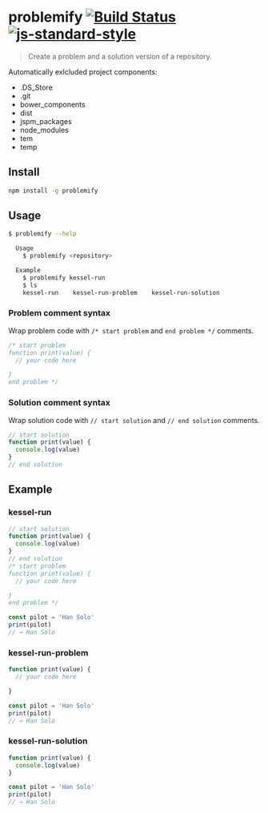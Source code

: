 # problemify [![Build Status](https://travis-ci.org/bcmarinacci/problemify.svg?branch=master)](https://travis-ci.org/bcmarinacci/problemify) [![js-standard-style](https://img.shields.io/badge/code%20style-standard-brightgreen.svg)](http://standardjs.com/)

> Create a problem and a solution version of a repository.

Automatically exlcluded project components:
- .DS_Store
- .git
- bower_components
- dist
- jspm_packages
- node_modules
- tem
- temp

## Install

```bash
npm install -g problemify
```

## Usage

```bash
$ problemify --help

  Usage
    $ problemify <repository>

  Example
    $ problemify kessel-run
    $ ls
    kessel-run    kessel-run-problem    kessel-run-solution
```

### Problem comment syntax

Wrap problem code with `/* start problem` and `end problem */` comments.

```javascript
/* start problem
function print(value) {
  // your code here

}
end problem */
```

### Solution comment syntax

Wrap solution code with `// start solution` and `// end solution` comments.

```javascript
// start solution
function print(value) {
  console.log(value)
}
// end solution
```

## Example

### kessel-run

```javascript
// start solution
function print(value) {
  console.log(value)
}
// end solution
/* start problem
function print(value) {
  // your code here

}
end problem */

const pilot = 'Han Solo'
print(pilot)
// → Han Solo
```

### kessel-run-problem

```javascript
function print(value) {
  // your code here

}

const pilot = 'Han Solo'
print(pilot)
// → Han Solo
```

### kessel-run-solution

```javascript
function print(value) {
  console.log(value)
}

const pilot = 'Han Solo'
print(pilot)
// → Han Solo
```
